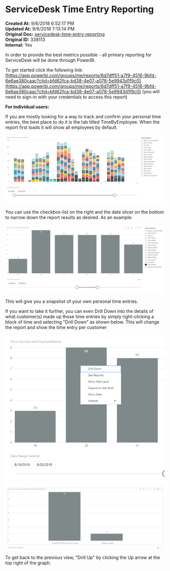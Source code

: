# ServiceDesk Time Entry Reporting

**Created At:** 9/6/2018 6:52:17 PM  
**Updated At:** 9/6/2018 7:13:14 PM  
**Original Doc:** [servicedesk-time-entry-reporting](https://docs.zumasys.com/47150-internal-applications/servicedesk-time-entry-reporting)  
**Original ID:** 338113  
**Internal:** Yes  


In order to provide the best metrics possible - all primary reporting for ServiceDesk will be done through PowerBI.

To get started click the following link: [https://app.powerbi.com/groups/me/reports/6d7dff51-a7f9-4516-9bfd-6e6ae380caac?ctid=bfd62fca-bd38-4e07-a078-5e9943d1f9c0](https://app.powerbi.com/groups/me/reports/6d7dff51-a7f9-4516-9bfd-6e6ae380caac?ctid=bfd62fca-bd38-4e07-a078-5e9943d1f9c0) (you will need to sign-in with your credentials to access this report)



**For individual users:**

If you are mostly looking for a way to track and confirm your personal time entries, the best place to do it is the tab titled TimeByEmployee. When the report first loads it will show all employees by default.

![servicedesk-time-entry-reporting: 1536260661578-1536260661578](./1536260661578-1536260661578.jpg)

You can use the checkbox-list on the right and the date slicer on the bottom to narrow down the report results as desired. As an example:

![servicedesk-time-entry-reporting: 1536260785440-1536260785440](./1536260785440-1536260785440.jpg)

This will give you a snapshot of your own personal time entries.

If you want to take it further, you can even Drill Down into the details of what customer(s) made up those time entries by simply right-clicking a block of time and selecting "Drill Down" as shown below. This will change the report and show the time entry per customer



![servicedesk-time-entry-reporting: 1536260977688-1536260977688](./1536260977688-1536260977688.jpg)![servicedesk-time-entry-reporting: 1536261072105-1536261072105](./1536261072105-1536261072105.jpg)



To get back to the previous view, "Drill Up" by clicking the Up arrow at the top right of the graph.




